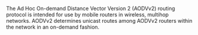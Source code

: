 The Ad Hoc On-demand Distance Vector Version 2 (AODVv2) routing
protocol is intended for use by mobile routers in wireless, multihop
networks. AODVv2 determines unicast routes among AODVv2 routers
within the network in an on-demand fashion. 
<!-- It offers quick adaptation to dynamic link conditions, low processing 
and memory overhead, low network utilization, and determines unicast routes 
to destinations within the ad hoc network. 

offering rapid convergence in dynamic topologies
--> 